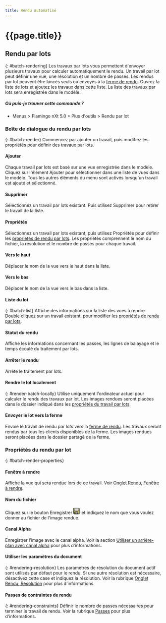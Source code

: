 ```yaml
---
title: Rendu automatisé
---
```


# {{page.title}}


## Rendu par lots
{: #batch-rendering}
Les travaux par lots vous permettent d'envoyer plusieurs travaux pour calculer automatiquement le rendu. Un travail par lot peut définir une vue, une résolution et un nombre de passes. Les rendus par lot peuvent être lancés seuls ou envoyés à la [ferme de rendu](render-farm.html). Ouvrez la liste de lots et ajoutez les travaux dans cette liste. La liste des travaux par lots sera enregistrée dans le modèle.

##### Où puis-je trouver cette commande ?

 * Menus > Flamingo nXt 5.0 > Plus d'outils > Rendu par lot

### Boîte de dialogue du rendu par lots
{: #batch-render}
Commencez par ajouter un travail, puis modifiez les propriétés pour définir des travaux par lots.

#### Ajouter
Chaque travail par lots est basé sur une vue enregistrée dans le modèle. Cliquez sur l'élément Ajouter pour sélectionner dans une liste de vues dans le modèle.  Tous les autres éléments du menu sont activés lorsqu'un travail est ajouté et sélectionné.

#### Supprimer
Sélectionnez un travail par lots existant.  Puis utilisez Supprimer pour retirer le travail de la liste.

#### Propriétés
Sélectionnez un travail par lots existant, puis utilisez Propriétés pour définir les [propriétés de rendu par lots](#batch-render-properties).  Les propriétés comprennent le nom du fichier, la résolution et le nombre de passes pour chaque travail.

#### Vers le haut
Déplacer le nom de la vue vers le haut dans la liste.

#### Vers le bas
Déplacer le nom de la vue vers le bas dans la liste.

#### Liste du lot
{: #batch-list}
Affiche des informations sur la liste des vues à rendre. Double cliquez sur un travail existant, pour modifier les [propriétés de rendu par lots](#batch-render-properties).

#### Statut du rendu
Affiche les informations concernant les passes, les lignes de balayage et le temps écoulé du traitement par lots.

####  Arrêter le rendu
Arrête le traitement par lots.

#### Rendre le lot localement
{: #render-batch-locally}
Utilise uniquement l'ordinateur actuel pour calculer le rendu des travaux par lot. Les images rendues seront placées dans le dossier indiqué dans les [propriétés du travail par lots](#batch-render-properties).

####  Envoyer le lot vers la ferme
Envoie le travail de rendu par lots vers la [ferme de rendu](render-farm.html). Les travaux seront rendus par tous les clients disponibles de la ferme. Les images rendues seront placées dans le dossier partagé de la ferme.

### Propriétés du rendu par lot
{: #batch-render-properties}

#### Fenêtre à rendre
Affiche la vue qui sera rendue lors de ce travail. Voir [Onglet Rendu, Fenêtre à rendre](render-tab.html#viewtorender).

#### Nom du fichier
Cliquez sur le bouton Enregistrer ![images/saveimageas.png](images/saveimageas.png) et indiquez le nom que vous voulez donner au fichier de l'image rendue.

#### Canal Alpha
Enregistrer l’image avec le canal alpha.  Voir la section [Utiliser un arrière-plan avec canal alpha](environment-tab.html#alpha) pour plus d'informations. 

#### Utiliser les paramètres du document
{: #rendering-resolution}
Les paramètres de résolution du document actif sont utilisés par défaut pour le rendu. Si une autre résolution est nécessaire, désactivez cette case et indiquez la résolution. Voir la rubrique [Onglet Rendu, Résolution](render-tab.html#resolution) pour plus d'informations.

#### Passes de contraintes de rendu
{: #rendering-constraints}
Définir le nombre de passes nécessaires pour terminer le travail de rendu. Voir la rubrique [Passes](documentproperties-flamingo.html#number-of-passes) pour plus d'informations.

<!-- TODO: Flamingo nXt 5 runs from the RDK.  The need to Flamingo Automate render is not clear.  What is needed to run animations with nxt right now?
The number of passes and the ability to send a render to the farm are required still.  So the dialog should be smaller.
Alpha channel This needs to be investigated. The rest of this section is commented out.-->

<!-- Commented out until automated render can be determined

## Animations
{: #animation}
Deux options sont disponibles pour créer des animations dans Rhino.  Les animations peuvent être configurées en utilisant la [barre d'outils Animation de Rhino](http://docs.mcneel.com/rhino/5/help/en-us/index.htm#commands/animation.htm) ou en utilisant le module d'animation [Bongo](http://bongo.rhino3d.com/).

##### Pour envoyer un travail d'animation vers la ferme de rendu
1. Lancez la commande [FlamingoNXtRenduAutomatique](automate-rendering.html#flamingonxtautomaterender).
1. Dans la boîte de dialogue Configurer le rendu automatique, sélectionnez **Rendu vers la ferme**.
&#160;
Indiquez le nom d'un travail et cliquez sur le bouton Accepter.
&#160;
Définissez un type d'animation dans la barre d'outils Configuration de l'animation de Rhino. Sélectionnez rendu entier comme méthode de capture.
&#160;
Enregistrez l'animation à partir de la barre d'outils Animation. Les travaux de rendu seront envoyés vers la ferme de rendu.
&#160;
Lorsque les travaux sont terminés, lancez à nouveau la commande FlamingoNXtRenduAutomatique et sélectionnez tous les travaux de la boîte de dialogue.
&#160;
Cliquez sur le bouton Copier les fichiers sélectionnés vers le dossier de destination indiqué et sélectionnez un dossier où copier toutes les images rendues.


## Commande FlamingoNXtRenduAutomatique
{: #flamingonxtautomaterender}


## Configurer la commande de rendu automatique

### Activé
La commande **Rendu** par défaut utilise maintenant automatiquement la **ferme de rendu**.

### Utiliser la fenêtre de rendu par défaut
La commande **Rendu** effectuera le rendu directement au lieu de l'envoyer vers la ferme.

### Nombre de passes de rendu
Indique le nombre de passes de rendu.

### Rendu vers la ferme
La commande **Rendu** enverra directement le rendu vers la ferme.

### Nom du travail
Définit le [nom du travail](automate-rendering.html#job-name) dans la **ferme de rendu**.

## Contraintes de rendu

### Nombre de passes de rendu
Définit le [nombres de passes](documentproperties-flamingo.html#number-of-passes).

### Enregistrer le canal alpha
Enregistre l'arrière-plan avec [canal alpha](render-window.html#save-with-alpha-channel).
-->